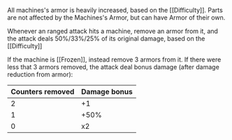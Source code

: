 All machines's armor is heavily increased, based on the [[Difficulty]].
Parts are not affected by the Machines's Armor, but can have Armor of their own.


Whenever an ranged attack hits a machine, remove an armor from it, and the attack deals 50%/33%/25% of its original damage, based on the [[Difficulty]]

If the machine is [[Frozen]], instead remove 3 armors from it. If there were less that 3 armors removed, the attack deal bonus damage (after damage reduction from armor):

| Counters removed | Damage bonus |
| ---------------- | ------------ |
| 2                | +1           |
| 1                | +50%         |
| 0                | x2           |
